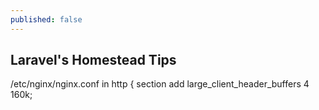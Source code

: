 ```yaml
---
published: false
---
```


## Laravel's Homestead Tips

/etc/nginx/nginx.conf
in http { section add
	large_client_header_buffers 4 160k;

